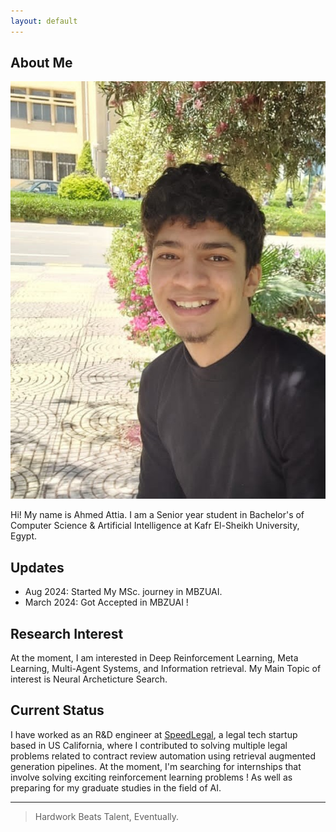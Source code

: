 ```yaml
---
layout: default
---
```

## About Me

<img class="profile-picture" src="personal picture.jpg">

Hi! My name is Ahmed Attia. I am a Senior year student in Bachelor's of Computer Science & Artificial Intelligence at Kafr El-Sheikh University, Egypt.

## Updates

- Aug 2024: Started My MSc. journey in MBZUAI.
- March 2024: Got Accepted in MBZUAI !

## Research Interest

At the moment, I am interested in Deep Reinforcement Learning, Meta Learning, Multi-Agent Systems, and Information retrieval. My Main Topic of interest is Neural Archeticture Search.

## Current Status

I have worked as an R&D engineer at [SpeedLegal](https://speedlegal.io/), a legal tech startup based in US California, where I contributed to solving multiple legal problems related to contract review automation using retrieval augmented generation pipelines. At the moment, I'm searching for internships that involve solving exciting reinforcement learning problems ! As well as preparing for my graduate studies in the field of AI.

---

> Hardwork Beats Talent, Eventually.
